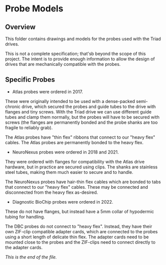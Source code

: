 # Probe Models

## Overview

This folder contains drawings and models for the probes used with the
Triad drives.

This is not a complete specification; that'sb beyond the scope of this
project. The intent is to provide enough information to allow the design of
drives that are mechanically compatible with the probes.


## Specific Probes

* Atlas probes were ordered in 2017.

These were originally intended to be used with a dense-packed semi-chronic
drive, which secured the probes and guide tubes to the drive with flanges
and tiny screws. With the Triad drive we can use different guide tubes and
clamp them normally, but the probes will have to be secured with screws (the
flanges are permanently bonded and the probe shanks are too fragile to
reliably grab).

The Atlas probes have "thin flex" ribbons that connect to our "heavy flex"
cables. The Atlas probes are permanently bonded to the heavy flex.


* NeuroNexus probes were ordered in 2018 and 2021.

They were ordered with flanges for compatibility with the Atlas drive
hardware, but in practice are secured using clips. The shanks are stainless
steel tubes, making them much easier to secure and to handle.

The NeuroNexus probes have hair-thin flex cables which are bonded to tabs
that connect to our "heavy flex" cables. These may be connected and
disconnected from the heavy flex as-desired.


* Diagnostic BioChip probes were ordered in 2022.

These do not have flanges, but instead have a 5mm collar of hypodermic
tubing for handling.

The DBC probes do not connect to "heavy flex". Instead, they have their own
ZIF-clip compatible adapter cards, which are connected to the probes using
a short length of delicate thin flex. The adapter cards need to be mounted
close to the probes and the ZIF-clips need to connect directly to the adapter
cards.


_This is the end of the file._
